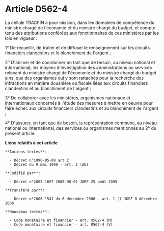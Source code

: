 # Article D562-4

La cellule TRACFIN a pour mission, dans les domaines de compétence du ministre chargé de l'économie et du ministre chargé du
budget, et compte tenu des attributions conférées aux fonctionnaires de ces ministères par les lois en vigueur :

1° De recueillir, de traiter et de diffuser le renseignement sur les circuits financiers clandestins et le blanchiment de
l'argent ;

2° D'animer et de coordonner en tant que de besoin, au niveau national et international, les moyens d'investigation des
administrations ou services relevant du ministre chargé de l'économie et du ministre chargé du budget ainsi que des
organismes qui y sont rattachés pour la recherche des infractions en matière douanière ou fiscale liées aux circuits
financiers clandestins et au blanchiment de l'argent ;

3° De collaborer avec les ministères, organismes nationaux et internationaux concernés à l'étude des mesures à mettre en
oeuvre pour faire échec aux circuits financiers clandestins et au blanchiment de l'argent ;

4° D'assurer, en tant que de besoin, la représentation commune, au niveau national ou international, des services ou
organismes mentionnés au 2° du présent article.

**Liens relatifs à cet article**

	**Anciens textes**:

	  - Décret n°1990-05-09 art 2
	  - Décret du 9 mai 1990 - art. 2 (Ab)

	**Codifié par**:

	  - Décret n°2005-1007 2005-08-02 JORF 25 août 2005

	**Transféré par**:

	  - Décret n°2006-1541 du 6 décembre 2006 - art. 1 () JORF 8 décembre 2006

	**Nouveaux textes**:

	  - Code monétaire et financier - art. R562-4 (M)
	  - Code monétaire et financier - art. R562-4 (V)
